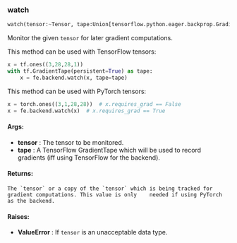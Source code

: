 

### watch
```python
watch(tensor:~Tensor, tape:Union[tensorflow.python.eager.backprop.GradientTape, NoneType]=None) -> ~Tensor
```
Monitor the given `tensor` for later gradient computations.

This method can be used with TensorFlow tensors:
```python
x = tf.ones((3,28,28,1))
with tf.GradientTape(persistent=True) as tape:
    x = fe.backend.watch(x, tape=tape)
```

This method can be used with PyTorch tensors:
```python
x = torch.ones((3,1,28,28))  # x.requires_grad == False
x = fe.backend.watch(x)  # x.requires_grad == True
```


#### Args:

* **tensor** :  The tensor to be monitored.
* **tape** :  A TensorFlow GradientTape which will be used to record gradients (iff using TensorFlow for the backend).

#### Returns:
    The `tensor` or a copy of the `tensor` which is being tracked for gradient computations. This value is only    needed if using PyTorch as the backend.

#### Raises:

* **ValueError** :  If `tensor` is an unacceptable data type.